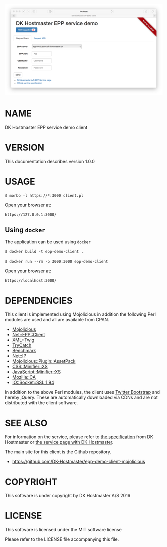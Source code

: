 ![screenshot](images/main-screen.png)

# NAME

DK Hostmaster EPP service demo client

# VERSION

This documentation describes version 1.0.0

# USAGE

    $ morbo -l https://*:3000 client.pl

Open your browser at:

    https://127.0.0.1:3000/

## Using `docker`

The application can be used using `docker`

    $ docker build -t epp-demo-client .

    $ docker run --rm -p 3000:3000 epp-demo-client

Open your browser at:

    https://localhost:3000/

# DEPENDENCIES

This client is implemented using Mojolicious in addition the following
Perl modules are used and all are available from CPAN.

- [Mojolicious](https://metacpan.org/pod/Mojolicious)
- [Net::EPP::Client](https://metacpan.org/pod/Net::EPP::Client)
- [XML::Twig](https://metacpan.org/pod/XML::Twig)
- [TryCatch](https://metacpan.org/pod/TryCatch)
- [Benchmark](https://metacpan.org/pod/Benchmark)
- [Net::IP](https://metacpan.org/pod/Net::IP)
- [Mojolicious::Plugin::AssetPack](https://metacpan.org/pod/Mojolicious::Plugin::AssetPack)
- [CSS::Minifier::XS](https://metacpan.org/pod/CSS::Minifier::XS)
- [JavaScript::Minifier::XS](https://metacpan.org/pod/Javascript::Minifier::XS)
- [Mozilla::CA](https://metacpan.org/pod/Mozilla::CA)
- [IO::Socket::SSL 1.94](https://metacpan.org/pod/IO::Socket::SSL)

In addition to the above Perl modules, the client uses [Twitter Bootstrap](http://getbootstrap.com/) and hereby jQuery. These are automatically downloaded via CDNs and are not distributed with the client software.

# SEE ALSO

For information on the service, please refer to [the specification](https://github.com/DK-Hostmaster/epp-service-specification) from DK Hostmaster or [the service page with DK Hostmaster](https://www.dk-hostmaster.dk/en/epp).

The main site for this client is the Github repository.

- https://github.com/DK-Hostmaster/epp-demo-client-mojolicious

# COPYRIGHT

This software is under copyright by DK Hostmaster A/S 2016

# LICENSE

This software is licensed under the MIT software license

Please refer to the LICENSE file accompanying this file.
